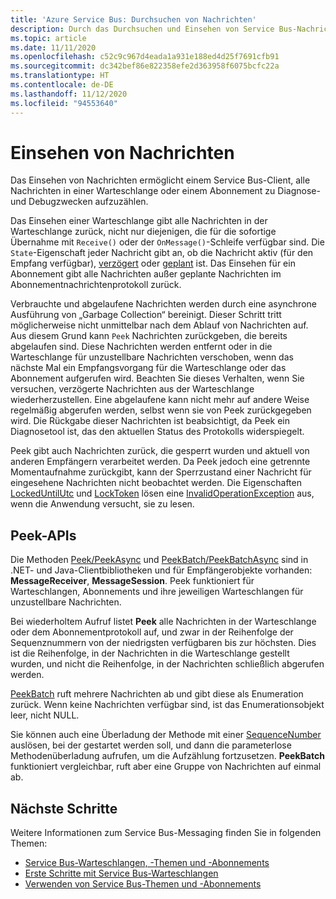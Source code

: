 ```yaml
---
title: 'Azure Service Bus: Durchsuchen von Nachrichten'
description: Durch das Durchsuchen und Einsehen von Service Bus-Nachrichten kann ein Azure Service Bus-Client alle Nachrichten in einer Warteschlange oder in einem Abonnement aufzählen.
ms.topic: article
ms.date: 11/11/2020
ms.openlocfilehash: c52c9c967d4eada1a931e188ed4d25f7691cfb91
ms.sourcegitcommit: dc342bef86e822358efe2d363958f6075bcfc22a
ms.translationtype: HT
ms.contentlocale: de-DE
ms.lasthandoff: 11/12/2020
ms.locfileid: "94553640"
---
```

# <a name="message-browsing"></a>Einsehen von Nachrichten

Das Einsehen von Nachrichten ermöglicht einem Service Bus-Client, alle Nachrichten in einer Warteschlange oder einem Abonnement zu Diagnose- und Debugzwecken aufzuzählen.

Das Einsehen einer Warteschlange gibt alle Nachrichten in der Warteschlange zurück, nicht nur diejenigen, die für die sofortige Übernahme mit `Receive()` oder der `OnMessage()`-Schleife verfügbar sind. Die `State`-Eigenschaft jeder Nachricht gibt an, ob die Nachricht aktiv (für den Empfang verfügbar), [verzögert](message-deferral.md) oder [geplant](message-sequencing.md) ist. Das Einsehen für ein Abonnement gibt alle Nachrichten außer geplante Nachrichten im Abonnementnachrichtenprotokoll zurück. 

Verbrauchte und abgelaufene Nachrichten werden durch eine asynchrone Ausführung von „Garbage Collection“ bereinigt. Dieser Schritt tritt möglicherweise nicht unmittelbar nach dem Ablauf von Nachrichten auf. Aus diesem Grund kann `Peek` Nachrichten zurückgeben, die bereits abgelaufen sind. Diese Nachrichten werden entfernt oder in die Warteschlange für unzustellbare Nachrichten verschoben, wenn das nächste Mal ein Empfangsvorgang für die Warteschlange oder das Abonnement aufgerufen wird. Beachten Sie dieses Verhalten, wenn Sie versuchen, verzögerte Nachrichten aus der Warteschlange wiederherzustellen. Eine abgelaufene kann nicht mehr auf andere Weise regelmäßig abgerufen werden, selbst wenn sie von Peek zurückgegeben wird. Die Rückgabe dieser Nachrichten ist beabsichtigt, da Peek ein Diagnosetool ist, das den aktuellen Status des Protokolls widerspiegelt.

Peek gibt auch Nachrichten zurück, die gesperrt wurden und aktuell von anderen Empfängern verarbeitet werden. Da Peek jedoch eine getrennte Momentaufnahme zurückgibt, kann der Sperrzustand einer Nachricht für eingesehene Nachrichten nicht beobachtet werden. Die Eigenschaften [LockedUntilUtc](/dotnet/api/microsoft.azure.servicebus.message.systempropertiescollection.lockeduntilutc) und [LockToken](/dotnet/api/microsoft.azure.servicebus.message.systempropertiescollection.locktoken#Microsoft_Azure_ServiceBus_Message_SystemPropertiesCollection_LockToken) lösen eine [InvalidOperationException](/dotnet/api/system.invalidoperationexception) aus, wenn die Anwendung versucht, sie zu lesen.

## <a name="peek-apis"></a>Peek-APIs

Die Methoden [Peek/PeekAsync](/dotnet/api/microsoft.azure.servicebus.core.messagereceiver.peekasync#Microsoft_Azure_ServiceBus_Core_MessageReceiver_PeekAsync) und [PeekBatch/PeekBatchAsync](/dotnet/api/microsoft.servicebus.messaging.queueclient.peekbatchasync#Microsoft_ServiceBus_Messaging_QueueClient_PeekBatchAsync_System_Int64_System_Int32_) sind in .NET- und Java-Clientbibliotheken und für Empfängerobjekte vorhanden: **MessageReceiver**, **MessageSession**. Peek funktioniert für Warteschlangen, Abonnements und ihre jeweiligen Warteschlangen für unzustellbare Nachrichten.

Bei wiederholtem Aufruf listet **Peek** alle Nachrichten in der Warteschlange oder dem Abonnementprotokoll auf, und zwar in der Reihenfolge der Sequenznummern von der niedrigsten verfügbaren bis zur höchsten. Dies ist die Reihenfolge, in der Nachrichten in die Warteschlange gestellt wurden, und nicht die Reihenfolge, in der Nachrichten schließlich abgerufen werden.

[PeekBatch](/dotnet/api/microsoft.servicebus.messaging.queueclient.peekbatch#Microsoft_ServiceBus_Messaging_QueueClient_PeekBatch_System_Int32_) ruft mehrere Nachrichten ab und gibt diese als Enumeration zurück. Wenn keine Nachrichten verfügbar sind, ist das Enumerationsobjekt leer, nicht NULL.

Sie können auch eine Überladung der Methode mit einer [SequenceNumber](/dotnet/api/microsoft.azure.servicebus.message.systempropertiescollection.sequencenumber#Microsoft_Azure_ServiceBus_Message_SystemPropertiesCollection_SequenceNumber) auslösen, bei der gestartet werden soll, und dann die parameterlose Methodenüberladung aufrufen, um die Aufzählung fortzusetzen. **PeekBatch** funktioniert vergleichbar, ruft aber eine Gruppe von Nachrichten auf einmal ab.

## <a name="next-steps"></a>Nächste Schritte

Weitere Informationen zum Service Bus-Messaging finden Sie in folgenden Themen:

* [Service Bus-Warteschlangen, -Themen und -Abonnements](service-bus-queues-topics-subscriptions.md)
* [Erste Schritte mit Service Bus-Warteschlangen](service-bus-dotnet-get-started-with-queues.md)
* [Verwenden von Service Bus-Themen und -Abonnements](service-bus-dotnet-how-to-use-topics-subscriptions.md)
